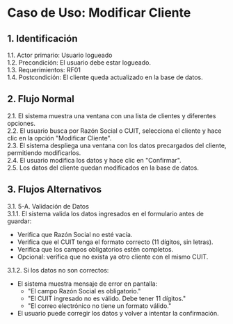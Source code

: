 # Caso de Uso: Modificar Cliente

## 1. Identificación
1.1. Actor primario: Usuario logueado  
1.2. Precondición: El usuario debe estar logueado.  
1.3. Requerimientos: RF01  
1.4. Postcondición: El cliente queda actualizado en la base de datos.

## 2. Flujo Normal
2.1. El sistema muestra una ventana con una lista de clientes y diferentes opciones.  
2.2. El usuario busca por Razón Social o CUIT, selecciona el cliente y hace clic en la opción "Modificar Cliente".  
2.3. El sistema despliega una ventana con los datos precargados del cliente, permitiendo modificarlos.  
2.4. El usuario modifica los datos y hace clic en "Confirmar".  
2.5. Los datos del cliente quedan modificados en la base de datos.

## 3. Flujos Alternativos
3.1. 5-A. Validación de Datos  
3.1.1. El sistema valida los datos ingresados en el formulario antes de guardar:  
- Verifica que Razón Social no esté vacía.  
- Verifica que el CUIT tenga el formato correcto (11 dígitos, sin letras).  
- Verifica que los campos obligatorios estén completos.  
- Opcional: verifica que no exista ya otro cliente con el mismo CUIT.  

3.1.2. Si los datos no son correctos:  
- El sistema muestra mensaje de error  en pantalla:  
  - "El campo Razón Social es obligatorio."  
  - "El CUIT ingresado no es válido. Debe tener 11 dígitos."  
  - "El correo electrónico no tiene un formato válido."  
- El usuario puede corregir los datos y volver a intentar la confirmación.
